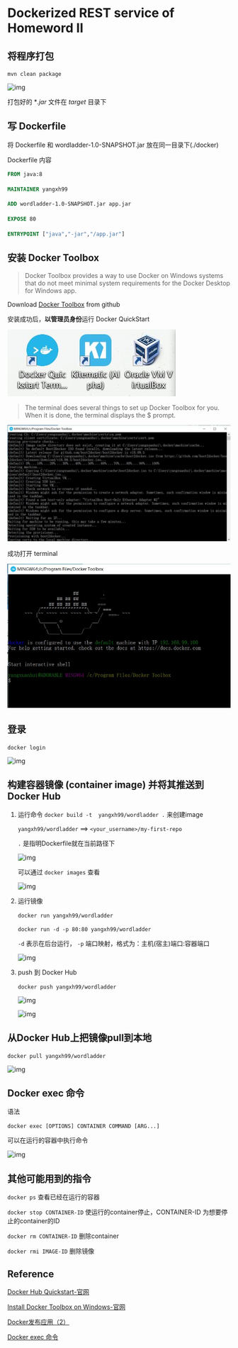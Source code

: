 # Dockerized REST service of Homeword II

## 将程序打包

```mvn clean package```

![img](./img/jar.JPG)

打包好的 **.jar* 文件在 *target* 目录下

## 写 Dockerfile

将 Dockerfile 和 wordladder-1.0-SNAPSHOT.jar 放在同一目录下(./docker)

Dockerfile 内容

```Dockerfile
FROM java:8

MAINTAINER yangxh99

ADD wordladder-1.0-SNAPSHOT.jar app.jar

EXPOSE 80

ENTRYPOINT ["java","-jar","/app.jar"]
```

## 安装 Docker Toolbox

> Docker Toolbox provides a way to use Docker on Windows systems that do not meet minimal system requirements for the Docker Desktop for Windows app.

Download [Docker Toolbox](https://github.com/docker/toolbox/releases) from github

安装成功后，**以管理员身份**运行 Docker QuickStart

![img](./img/docker_quickstart.JPG)

> The terminal does several things to set up Docker Toolbox for you. When it is done, the terminal displays the $ prompt.

![img](./img/start.JPG)

成功打开 terminal

![img](./img/success.JPG)

## 登录

```docker login```

![img](./img/login.JPG)

## 构建容器镜像 (container image) 并将其推送到Docker Hub

1. 运行命令
   ```docker build -t  yangxh99/wordladder .``` 来创建image

   ```yangxh99/wordladder```  ==> ```<your_username>/my-first-repo```

   ```.``` 是指明Dockerfile就在当前路径下

    ![img](./img/build.JPG)

    可以通过 ```docker images``` 查看

    ![img](./img/images.JPG)

2. 运行镜像

    ```docker run yangxh99/wordladder```

    ```docker run -d -p 80:80 yangxh99/wordladder```

    ```-d``` 表示在后台运行，    ```-p``` 端口映射，格式为：主机(宿主)端口:容器端口

    ![img](./img/run.JPG)

3. push 到 Docker Hub

    ```docker push yangxh99/wordladder```

    ![img](./img/push.JPG)

    ![img](./img/dockerhub.JPG)

## 从Docker Hub上把镜像pull到本地

```docker pull yangxh99/wordladder```

![img](./img/pull.JPG)

## Docker exec 命令

语法

```docker exec [OPTIONS] CONTAINER COMMAND [ARG...]```

可以在运行的容器中执行命令

![img](./img/exec.JPG)

## 其他可能用到的指令

```docker ps``` 查看已经在运行的容器

```docker stop CONTAINER-ID``` 使运行的container停止，CONTAINER-ID 为想要停止的container的ID

```docker rm CONTAINER-ID``` 删除container

```docker rmi IMAGE-ID``` 删除镜像

## Reference

[Docker Hub Quickstart-官网](https://docs.docker.com/docker-hub/)

[Install Docker Toolbox on Windows-官网](https://docs.docker.com/toolbox/toolbox_install_windows/)

[Docker发布应用（2）](https://www.jianshu.com/p/d05642c32929)

[Docker exec 命令](https://www.runoob.com/docker/docker-exec-command.html)